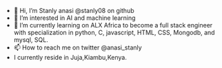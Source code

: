- 👋 Hi, I’m Stanly anasi @stanly08 on github
- 👀 I’m interested in AI and machine learning
- 🌱 I’m currently learning on ALX Africa to become a full stack engineer with specialization in python, C, javascript, HTML, CSS, Mongodb, and mysql, SQL.
- 📫 How to reach me on twitter @anasi_stanly
- I currently reside in Juja,Kiambu,Kenya.
<!---
stanly08/stanly08 is a ✨ special ✨ repository because its `README.md` (this file) appears on your GitHub profile.
You can click the Preview link to take a look at your changes.
--->
